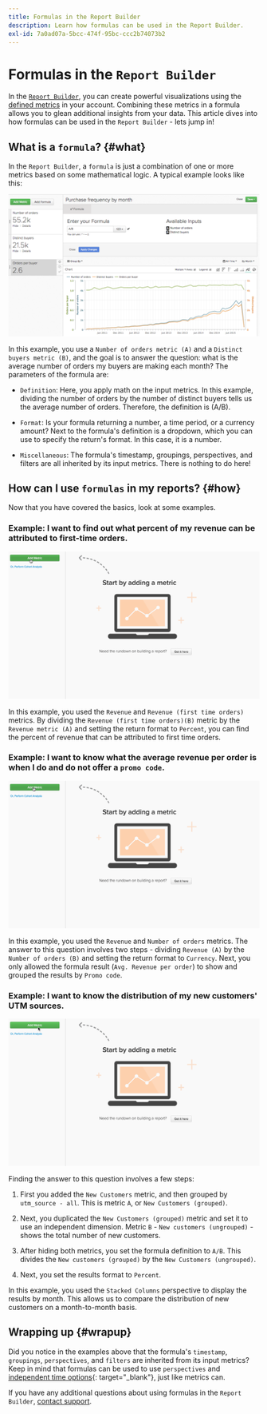 ```yaml
---
title: Formulas in the Report Builder
description: Learn how formulas can be used in the Report Builder.
exl-id: 7a0ad07a-5bcc-474f-95bc-ccc2b74073b2
---
```

# Formulas in the `Report Builder`

In the [`Report Builder`](../../tutorials/using-visual-report-builder.md), you can create powerful visualizations using the [defined metrics](../../data-user/reports/ess-manage-data-metrics.md) in your account. Combining these metrics in a formula allows you to glean additional insights from your data. This article dives into how formulas can be used in the `Report Builder` - lets jump in!

## What is a `formula`? {#what}

In the `Report Builder`, a `formula` is just a combination of one or more metrics based on some mathematical logic. A typical example looks like this:

![](../../assets/formula-example.png)

In this example, you use a `Number of orders metric (A)` and a `Distinct buyers metric (B)`, and the goal is to answer the question: what is the average number of orders my buyers are making each month? The parameters of the formula are:

* `Definition`: Here, you apply math on the input metrics. In this example, dividing the number of orders by the number of distinct buyers tells us the average number of orders. Therefore, the definition is (A/B).

* `Format`: Is your formula returning a number, a time period, or a currency amount? Next to the formula's definition is a dropdown, which you can use to specify the return's format. In this case, it is a number.

* `Miscellaneous`: The formula's timestamp, groupings, perspectives, and filters are all inherited by its input metrics. There is nothing to do here!

## How can I use `formulas` in my reports? {#how}

Now that you have covered the basics, look at some examples.

### Example: I want to find out what percent of my revenue can be attributed to first-time orders.

![Using formulas to find the percent of revenue attributed to first-time orders](../../assets/first_time_orders.gif)

In this example, you used the `Revenue` and `Revenue (first time orders)` metrics. By dividing the `Revenue (first time orders)(B)` metric by the `Revenue metric (A)` and setting the return format to `Percent`, you can find the percent of revenue that can be attributed to first time orders.

### Example: I want to know what the average revenue per order is when I do and do not offer a `promo code`.

![Using formulas to find the average revenue per order with and without promo codes](../../assets/promo_code.gif)

In this example, you used the `Revenue` and `Number of orders` metrics. The answer to this question involves two steps - dividing `Revenue (A)` by the `Number of orders (B)` and setting the return format to `Currency`. Next, you only allowed the formula result (`Avg. Revenue per order`) to show and grouped the results by `Promo code`.

### Example: I want to know the distribution of my new customers' UTM sources.

![Using formulas to find the distribution of new customers' UTM sources](../../assets/distro.gif)

Finding the answer to this question involves a few steps:

1. First you added the `New Customers` metric, and then grouped by `utm_source - all`. This is metric `A`, or `New Customers (grouped)`.

1. Next, you duplicated the `New Customers (grouped)` metric and set it to use an independent dimension. Metric `B` - `New customers (ungrouped)` - shows the total number of new customers.

1. After hiding both metrics, you set the formula definition to `A/B`. This divides the `New customers (grouped)` by the `New Customers (ungrouped)`.

1. Next, you set the results format to `Percent`.

In this example, you used the `Stacked Columns` perspective to display the results by month. This allows us to compare the distribution of new customers on a month-to-month basis.

## Wrapping up {#wrapup}

Did you notice in the examples above that the formula's `timestamp`, `groupings`, `perspectives`, and `filters` are inherited from its input metrics? Keep in mind that formulas can be used to use `perspectives` and [independent time options](../../tutorials/time-options-visual-rpt-bldr.md){: target="_blank"}, just like metrics can.

If you have any additional questions about using formulas in the `Report Builder`, [contact support](https://experienceleague.adobe.com/docs/commerce-knowledge-base/kb/troubleshooting/miscellaneous/mbi-service-policies.html?lang=en).
